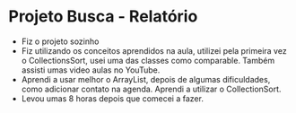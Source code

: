# Projeto Busca - Relatório
* Fiz o projeto sozinho
* Fiz utilizando os conceitos aprendidos na aula, utilizei pela primeira vez o CollectionsSort, usei uma das classes como comparable. Também assisti umas video aulas no YouTube.
* Aprendi a usar melhor o ArrayList, depois de algumas dificuldades, como adicionar contato na agenda. Aprendi a utilizar o CollectionSort.
* Levou umas 8 horas depois que comecei a fazer. 